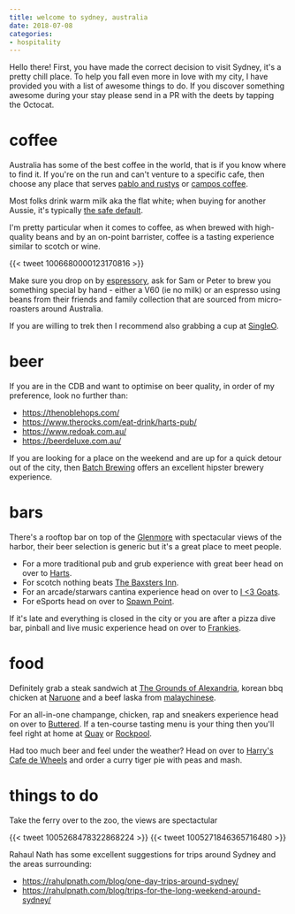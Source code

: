 ```yaml
---
title: welcome to sydney, australia
date: 2018-07-08
categories:
- hospitality
---
```


Hello there! First, you have made the correct decision to visit Sydney, it's a pretty chill place. To help you fall even more in love with my city, I have provided you with a list of awesome things to do. If you discover something awesome during your stay please send in a PR with the deets by tapping the Octocat.

# coffee

Australia has some of the best coffee in the world, that is if you know where to find it. If you're on the run and can't venture to a specific cafe, then choose any place that serves [pablo and rustys](https://pabloandrustys.com.au) or [campos coffee](https://camposcoffee.com/).  

Most folks drink warm milk aka the flat white; when buying for another Aussie, it's typically [the safe default](https://www.smh.com.au/entertainment/flat-and-fabulous-20120218-1tfdk.html).

I'm pretty particular when it comes to coffee, as when brewed with high-quality beans and by an on-point barrister, coffee is a tasting experience similar to scotch or wine. 

{{< tweet 1006680000123170816 >}}

Make sure you drop on by [espressory](https://www.google.com/maps/dir/''/espressory/@-33.8658781,151.1377908,12z/data=!4m8!4m7!1m0!1m5!1m1!1s0x6b12ae40531a39bf:0xec915a32e0a6e994!2m2!1d151.2078309!2d-33.8658979), ask for Sam or Peter to brew you something special by hand - either a V60 (ie no milk) or an espresso using beans from their friends and family collection that are sourced from micro-roasters around Australia. 

If you are willing to trek then I recommend also grabbing a cup at [SingleO](http://singleo.com.au/). 

# beer

If you are in the CDB and want to optimise on beer quality, in order of my preference, look no further than:

* https://thenoblehops.com/
* https://www.therocks.com/eat-drink/harts-pub/
* https://www.redoak.com.au/
* https://beerdeluxe.com.au/

If you are looking for a place on the weekend and are up for a quick detour out of the city, then [Batch Brewing](http://www.batchbrewingco.com.au/) offers an excellent hipster brewery experience.

# bars

There's a rooftop bar on top of the [Glenmore](http://theglenmore.com.au/) with spectacular views of the harbor, their beer selection is generic but it's a great place to meet people. 

* For a more traditional pub and grub experience with great beer head on over to [Harts](https://www.therocks.com/eat-drink/harts-pub/).
* For scotch nothing beats [The Baxsters Inn](http://thebaxterinn.com/). 
* For an arcade/starwars cantina experience head on over to [I <3 Goats](https://www.yelp.com.au/biz/the-sg-sydney).
* For eSports head on over to [Spawn Point](https://www.spawnpoint.com.au/).

If it's late and everything is closed in the city or you are after a pizza dive bar, pinball and live music experience head on over to [Frankies](http://www.frankiespizzabytheslice.com/).

# food

Definitely grab a steak sandwich at [The Grounds of Alexandria](https://thegroundscity.com.au/), korean bbq chicken at [Naruone](https://grabyourfork.blogspot.com/2012/12/naruone-sydney.html) and a beef laska from [malaychinese](http://www.malaychinese.com.au/menu/). 

For an all-in-one champange, chicken, rap and sneakers experience head on over to [Buttered](https://buttersydney.com.au/). If a ten-course tasting menu is your thing then you'll feel right at home at [Quay](https://www.quay.com.au/) or [Rockpool](http://www.rockpoolbarandgrill.com.au/).

Had too much beer and feel under the weather? Head on over to [Harry's Cafe de Wheels](http://www.harryscafedewheels.com.au/) and order a curry tiger pie with peas and mash.

# things to do

Take the ferry over to the zoo, the views are spectactular

{{< tweet 1005268478322868224 >}}
{{< tweet 1005271846365716480 >}}

Rahaul Nath has some excellent suggestions for trips around Sydney and the areas surrounding:

* https://rahulpnath.com/blog/one-day-trips-around-sydney/
* https://rahulpnath.com/blog/trips-for-the-long-weekend-around-sydney/

